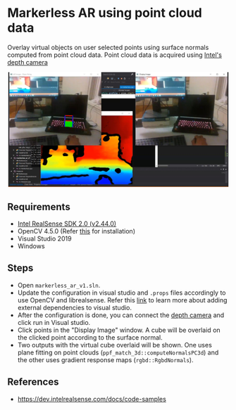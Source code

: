 # Markerless AR using point cloud data

Overlay virtual objects on user selected points using surface normals computed from point cloud data. Point cloud data is acquired using [Intel's depth camera](https://www.intel.com/content/www/us/en/architecture-and-technology/realsense-overview.html)

<p align="center">
  <img src="https://github.com/sam575/ar-marker-or-point-cloud/blob/master/images/markerless_full.JPG"  width="500"/>
</p>

## Requirements
* [Intel RealSense SDK 2.0 (v2.44.0)](https://www.intelrealsense.com/sdk-2/)
* OpenCV 4.5.0 (Refer [this](https://learnopencv.com/install-opencv-on-windows/) for installation)
* Visual Studio 2019
* Windows

## Steps
* Open `markerless_ar_v1.sln`.
* Update the configuration in visual studio and `.props` files accordingly to use OpenCV and librealsense. Refer this [link](https://learnopencv.com/code-opencv-in-visual-studio/) to learn more about adding external dependencies to visual studio.
* After the configuration is done, you can connect the [depth camera](https://www.intel.com/content/www/us/en/architecture-and-technology/realsense-overview.html) and click run in Visual studio.
* Click points in the "Display Image" window. A cube will be overlaid on the clicked point according to the surface normal.
* Two outputs with the virtual cube overlaid will be shown. One uses plane fitting on point clouds (`ppf_match_3d::computeNormalsPC3d`) and the other uses gradient response maps (`rgbd::RgbdNormals`).

## References
* https://dev.intelrealsense.com/docs/code-samples
